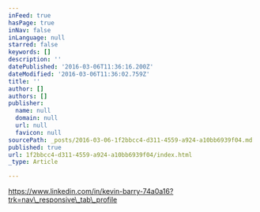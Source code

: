 ```yaml
---
inFeed: true
hasPage: true
inNav: false
inLanguage: null
starred: false
keywords: []
description: ''
datePublished: '2016-03-06T11:36:16.200Z'
dateModified: '2016-03-06T11:36:02.759Z'
title: ''
author: []
authors: []
publisher:
  name: null
  domain: null
  url: null
  favicon: null
sourcePath: _posts/2016-03-06-1f2bbcc4-d311-4559-a924-a10bb6939f04.md
published: true
url: 1f2bbcc4-d311-4559-a924-a10bb6939f04/index.html
_type: Article

---
```

https://www.linkedin.com/in/kevin-barry-74a0a16?trk=nav\_responsive\_tab\_profile